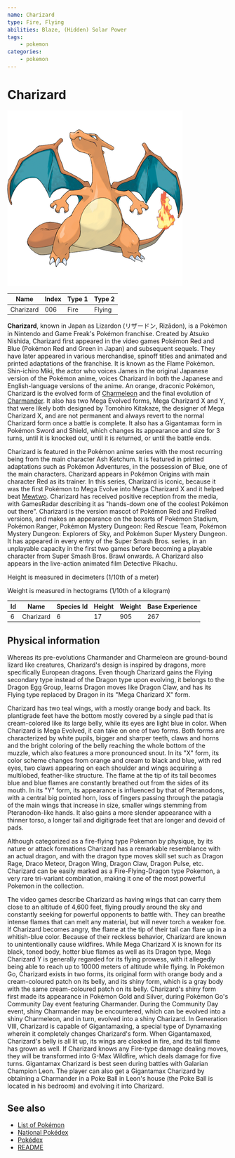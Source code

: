 ```yaml
---
name: Charizard
type: Fire, Flying
abilities: Blaze, (Hidden) Solar Power
tags:
    - pokemon
categories:
    - pokemon
---
```


# Charizard


![Charizard](images/006.png)

| **Name** | **Index** | **Type 1** | **Type 2** |
|----|----|----|----|
| Charizard | 006 | Fire | Flying  |

**Charizard**, known in Japan as Lizardon (&#x30ea;&#x30b6;&#x30fc;&#x30c9;&#x30f3;, Riz&#x0101;don), is a Pok&#x00e9;mon in Nintendo and Game Freak's Pok&#x00e9;mon franchise. Created by Atsuko Nishida, Charizard first appeared in the video games Pok&#x00e9;mon Red and Blue (Pok&#x00e9;mon Red and Green in Japan) and subsequent sequels. They have later appeared in various merchandise, spinoff titles and animated and printed adaptations of the franchise. It is known as the Flame Pok&#x00e9;mon. Shin-ichiro Miki, the actor who voices James in the original Japanese version of the Pok&#x00e9;mon anime, voices Charizard in both the Japanese and English-language versions of the anime. An orange, draconic Pok&#x00e9;mon, Charizard is the evolved form of [Charmeleon](Charmeleon.md) and the final evolution of [Charmander](Charmander.md). It also has two Mega Evolved forms, Mega Charizard X and Y, that were likely both designed by Tomohiro Kitakaze, the designer of Mega Charizard X, and are not permanent and always revert to the normal Charizard form once a battle is complete. It also has a Gigantamax form in Pok&#x00e9;mon Sword and Shield, which changes its appearance and size for 3 turns, until it is knocked out, until it is returned, or until the battle ends.

Charizard is featured in the Pok&#x00e9;mon anime series with the most recurring being from the main character Ash Ketchum. It is featured in printed adaptations such as Pok&#x00e9;mon Adventures, in the possession of Blue, one of the main characters. Charizard appears in Pok&#x00e9;mon Origins with main character Red as its trainer. In this series, Charizard is iconic, because it was the first Pok&#x00e9;mon to Mega Evolve into Mega Charizard X and it helped beat [Mewtwo](Mewtwo.md). Charizard has received positive reception from the media, with GamesRadar describing it as "hands-down one of the coolest Pok&#x00e9;mon out there". Charizard is the version mascot of Pok&#x00e9;mon Red and FireRed versions, and makes an appearance on the boxarts of Pok&#x00e9;mon Stadium, Pok&#x00e9;mon Ranger, Pok&#x00e9;mon Mystery Dungeon: Red Rescue Team, Pok&#x00e9;mon Mystery Dungeon: Explorers of Sky, and Pok&#x00e9;mon Super Mystery Dungeon. It has appeared in every entry of the Super Smash Bros. series, in an unplayable capacity in the first two games before becoming a playable character from Super Smash Bros. Brawl onwards. A Charizard also appears in the live-action animated film Detective Pikachu.

Height is measured in decimeters (1/10th of a meter)

Weight is measured in hectograms (1/10th of a kilogram)

| **Id** | **Name** | **Species Id** | **Height** | **Weight** | **Base Experience** |
|--------|----------|----------------|------------|------------|---------------------|
| 6 | Charizard | 6 | 17 | 905 | 267 |

## Physical information

Whereas its pre-evolutions Charmander and Charmeleon are ground-bound lizard like creatures, Charizard's design is inspired by dragons, more specifically European dragons. Even though Charizard gains the Flying secondary type instead of the Dragon type upon evolving, it belongs to the Dragon Egg Group, learns Dragon moves like Dragon Claw, and has its Flying type replaced by Dragon in its "Mega Charizard X" form.

Charizard has two teal wings, with a mostly orange body and back. Its plantigrade feet have the bottom mostly covered by a single pad that is cream-colored like its large belly, while its eyes are light blue in color. When Charizard is Mega Evolved, it can take on one of two forms. Both forms are characterized by white pupils, bigger and sharper teeth, claws and horns and the bright coloring of the belly reaching the whole bottom of the muzzle, which also features a more pronounced snout. In its "X" form, its color scheme changes from orange and cream to black and blue, with red eyes, two claws appearing on each shoulder and wings acquiring a multilobed, feather-like structure. The flame at the tip of its tail becomes blue and blue flames are constantly breathed out from the sides of its mouth. In its "Y" form, its appearance is influenced by that of Pteranodons, with a central big pointed horn, loss of fingers passing through the patagia of the main wings that increase in size, smaller wings stemming from Pteranodon-like hands. It also gains a more slender appearance with a thinner torso, a longer tail and digitigrade feet that are longer and devoid of pads.

Although categorized as a fire-flying type Pokemon by physique, by its nature or attack formations Charizard has a remarkable resemblance with an actual dragon, and with the dragon type moves skill set such as Dragon Rage, Draco Meteor, Dragon Wing, Dragon Claw, Dragon Pulse, etc. Charizard can be easily marked as a Fire-Flying-Dragon type Pokemon, a very rare tri-variant combination, making it one of the most powerful Pokemon in the collection.

The video games describe Charizard as having wings that can carry them close to an altitude of 4,600 feet, flying proudly around the sky and constantly seeking for powerful opponents to battle with. They can breathe intense flames that can melt any material, but will never torch a weaker foe. If Charizard becomes angry, the flame at the tip of their tail can flare up in a whitish-blue color. Because of their reckless behavior, Charizard are known to unintentionally cause wildfires. While Mega Charizard X is known for its black, toned body, hotter blue flames as well as its Dragon type, Mega Charizard Y is generally regarded for its flying prowess, with it allegedly being able to reach up to 10000 meters of altitude while flying. In Pok&#x00e9;mon Go, Charizard exists in two forms, its original form with orange body and a cream-coloured patch on its belly, and its shiny form, which is a gray body with the same cream-coloured patch on its belly. Charizard's shiny form first made its appearance in Pok&#x00e9;mon Gold and Silver, during Pok&#x00e9;mon Go's Community Day event featuring Charmander. During the Community Day event, shiny Charmander may be encountered, which can be evolved into a shiny Charmeleon, and in turn, evolved into a shiny Charizard. In Generation VIII, Charizard is capable of Gigantamaxing, a special type of Dynamaxing wherein it completely changes Charizard's form. When Gigantamaxed, Charizard's belly is all lit up, its wings are cloaked in fire, and its tail flame has grown as well. If Charizard knows any Fire-type damage dealing moves, they will be transformed into G-Max Wildfire, which deals damage for five turns. Gigantamax Charizard is best seen during battles with Galarian Champion Leon. The player can also get a Gigantamax Charizard by obtaining a Charmander in a Poke Ball in Leon's house (the Poke Ball is located in his bedroom) and evolving it into Charizard.

## See also

- [List of Pokémon](../pokemon.md)
- [National Pokédex](../national_pokedex.md)
- [Pokédex](../pokedex.md)
- [README](../README.md)
